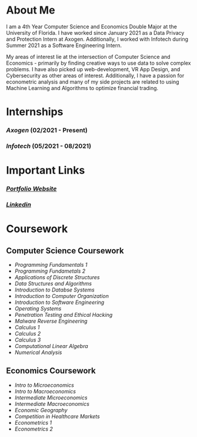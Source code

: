 # About Me
I am a 4th Year Computer Science and Economics Double Major at the University of Florida. I have worked since January 2021 as a Data Privacy and Protection Intern at Axogen. Additionally, I worked with Infotech during Summer 2021 as a Software Engineering Intern.

My areas of interest lie at the intersection of Computer Science and Economics - primarily by finding creative ways to use data to solve complex problems. I have also picked up web-development, VR App Design, and Cybersecurity as other areas of interest. Additionally, I have a passion for econometric analysis and many of my side projects are related to using Machine Learning and Algorithms to optimize financial trading.
# Internships
### _Axogen_   (02/2021 - Present)
### _Infotech_ (05/2021 - 08/2021)

# Important Links
### [_Portfolio Website_](https://andrewsandell.com)
### [_Linkedin_](https://linkedin.com/in/absandell)

# Coursework
## Computer Science Coursework
* _Programming Fundamentals 1_
* _Programming Fundametals 2_
* _Applications of Discrete Structures_
* _Data Structures and Algorithms_
* _Introduction to Databse Systems_
* _Introduction to Computer Organization_
* _Introduction to Software Engineering_
* _Operating Systems_
* _Penetration Testing and Ethical Hacking_
* _Malware Reverse Engineering_
* _Calculus 1_
* _Calculus 2_
* _Calculus 3_
* _Computational Linear Algebra_
* _Numerical Analysis_
## Economics Coursework
* _Intro to Microeconomics_
* _Intro to Macroeconomics_
* _Intermediate Microeconomics_
* _Intermediate Macroeconomics_
* _Economic Geography_
* _Competition in Healthcare Markets_
* _Econometrics 1_
* _Econometrics 2_
